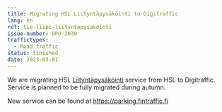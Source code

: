 ```yaml
---
title: Migrating HSL Liityntäpysäköinti to Digitraffic
lang: en
ref: tie-liipi-liityntapysakointi
issue-number: DPO-2030
traffictypes:
  - Road traffic
status: finished
date: 2023-03-01
---
```


We are migrating HSL [Liityntäpysäköinti](https://liipi.hsl.fi/hubs) service
from HSL to Digitraffic. Service is planned to be fully migrated during autumn.

New service can be found at https://parking.fintraffic.fi
